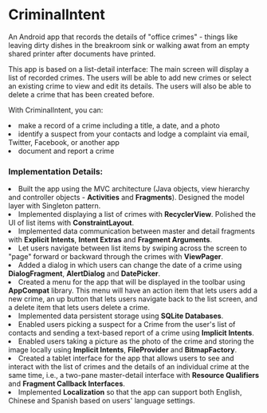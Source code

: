 # CriminalIntent

An Android app that records the details of "office crimes" - things like leaving dirty dishes in the breakroom sink or walking awat from an
empty shared printer after documents have printed.

<p>This app is based on a list-detail interface: The main screen will display a list of recorded crimes.
The users will be able to add new crimes or select an existing crime to view and edit its details.
The users will also be able to delete a crime that has been created before.</p>

With CriminalIntent, you can: 
<li>make a record of a crime including a title, a date, and a photo</li>
<li>identify a suspect from your contacts and lodge a complaint via email, Twitter, Facebook, or another app</li>
<li>document and report a crime</li>

<h3>Implementation Details:</h3>
<li>Built the app using the MVC architecture (Java objects, view hierarchy and controller objects 
- <b>Activities</b> and <b>Fragments</b>). Designed the model layer with Singleton pattern.</li>
<li>Implemented displaying a list of crimes with <b>RecyclerView</b>. Polished the UI of list items with <b>ConstraintLayout</b>.</li>
<li>Implemented data communication between master and detail fragments with <b>Explicit Intents</b>, <b>Intent Extras</b> 
and <b>Fragment Arguments</b>.</li>
<li>Let users navigate between list items by swiping across the screen to "page" forward or backward through the crimes with 
<b>ViewPager</b>.</li>
<li>Added a dialog in which users can change the date of a crime using <b>DialogFragment</b>, <b>AlertDialog</b> and 
<b>DatePicker</b>.</li>
<li>Created a menu for the app that will be displayed in the toolbar using <b>AppCompat</b> library. This menu will have an action item that lets users 
add a new crime, an up button that lets users navigate back to the list screen, and a delete item that lets users delete a crime.</li>
<li>Implemented data persistent storage using <b>SQLite Databases</b>.</li>
<li>Enabled users picking a suspect for a Crime from the user's list of contacts and sending a text-based report of a crime
using <b>Implicit Intents</b>.</li>
<li>Enabled users taking a picture as the photo of the crime and storing the image locally using <b>Implicit Intents</b>, 
<b>FileProvider</b> and <b>BitmapFactory</b>.</li>
<li>Created a tablet interface for the app that allows users to see and interact with the list of crimes and the details of 
an individual crime at the same time, i.e., a two-pane master-detail interface with <b>Resource Qualifiers</b> and 
<b>Fragment Callback Interfaces</b>.</li>
<li>Implemented <b>Localization</b> so that the app can support both English, Chinese and Spanish based on users' language settings.</li>
